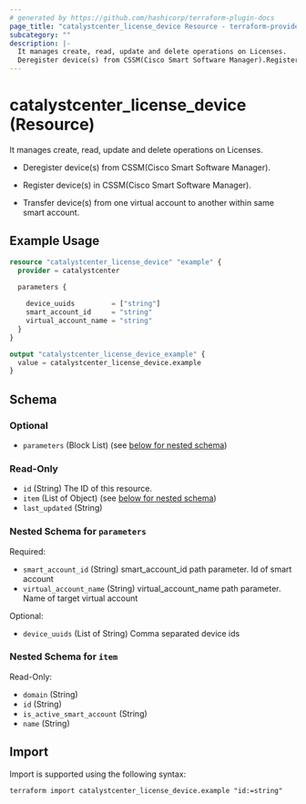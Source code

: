 ```yaml
---
# generated by https://github.com/hashicorp/terraform-plugin-docs
page_title: "catalystcenter_license_device Resource - terraform-provider-catalystcenter"
subcategory: ""
description: |-
  It manages create, read, update and delete operations on Licenses.
  Deregister device(s) from CSSM(Cisco Smart Software Manager).Register device(s) in CSSM(Cisco Smart Software Manager).Transfer device(s) from one virtual account to another within same smart account.
---
```


# catalystcenter_license_device (Resource)

It manages create, read, update and delete operations on Licenses.

- Deregister device(s) from CSSM(Cisco Smart Software Manager).

- Register device(s) in CSSM(Cisco Smart Software Manager).

- Transfer device(s) from one virtual account to another within same smart account.

## Example Usage

```terraform
resource "catalystcenter_license_device" "example" {
  provider = catalystcenter
 
  parameters {

    device_uuids         = ["string"]
    smart_account_id     = "string"
    virtual_account_name = "string"
  }
}

output "catalystcenter_license_device_example" {
  value = catalystcenter_license_device.example
}
```

<!-- schema generated by tfplugindocs -->
## Schema

### Optional

- `parameters` (Block List) (see [below for nested schema](#nestedblock--parameters))

### Read-Only

- `id` (String) The ID of this resource.
- `item` (List of Object) (see [below for nested schema](#nestedatt--item))
- `last_updated` (String)

<a id="nestedblock--parameters"></a>
### Nested Schema for `parameters`

Required:

- `smart_account_id` (String) smart_account_id path parameter. Id of smart account
- `virtual_account_name` (String) virtual_account_name path parameter. Name of target virtual account

Optional:

- `device_uuids` (List of String) Comma separated device ids


<a id="nestedatt--item"></a>
### Nested Schema for `item`

Read-Only:

- `domain` (String)
- `id` (String)
- `is_active_smart_account` (String)
- `name` (String)

## Import

Import is supported using the following syntax:

```shell
terraform import catalystcenter_license_device.example "id:=string"
```
